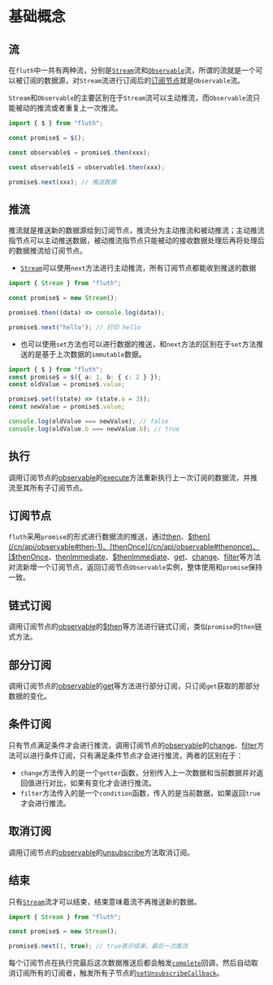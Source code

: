 # 基础概念

## 流

在`fluth`中一共有两种流，分别是[`Stream`](/cn/api/stream)流和[`Observable`](/cn/api/observable)流，所谓的流就是一个可以被订阅的数据源，对`Stream`流进行订阅后的[订阅节点](#订阅节点)就是`Observable`流。

`Stream`和`Observable`的主要区别在于`Stream`流可以主动推流，而`Observable`流只能被动的推流或者重复上一次推流。

```typescript
import { $ } from "fluth";

const promise$ = $();

const observable$ = promise$.then(xxx);

const observable1$ = observable$.then(xxx);

promise$.next(xxx); // 推送数据
```

## 推流

推流就是推送新的数据源给到订阅节点，推流分为主动推流和被动推流；主动推流指节点可以主动推送数据，被动推流指节点只能被动的接收数据处理后再将处理后的数据推流给订阅节点。

- [`Stream`](/cn/api/stream)可以使用`next`方法进行主动推流，所有订阅节点都能收到推送的数据

```typescript
import { Stream } from "fluth";

const promise$ = new Stream();

promise$.then((data) => console.log(data));

promise$.next("hello"); // 打印 hello
```

- 也可以使用`set`方法也可以进行数据的推送，和`next`方法的区别在于`set`方法推送的是基于上次数据的`immutable`数据。

```typescript
import { $ } from "fluth";
const promise$ = $({ a: 1, b: { c: 2 } });
const oldValue = promise$.value;

promise$.set((state) => (state.a = 3));
const newValue = promise$.value;

console.log(oldValue === newValue); // false
console.log(oldValue.b === newValue.b); // true
```

## 执行

调用订阅节点的[observable](/cn/api/observable)的[execute](/cn/api/observable#execute)方法重新执行上一次订阅的数据流，并推流至其所有子订阅节点。

## 订阅节点

`fluth`采用`promise`的形式进行数据流的推送，通过[then](/cn/api/observable#then)、[$then](/cn/api/observable#then-1)、[thenOnce](/cn/api/observable#thenonce)、[$thenOnce](/cn/api/observable#thenonce-1)、[thenImmediate](/cn/api/observable#thenimmediate)、[$thenImmediate](/cn/api/observable#thenimmediate-1)、[get](/cn/api/observable#get)、[change](/cn/api/observable#change)、[filter](/cn/api/observable#filter)等方法对流新增一个订阅节点，返回订阅节点`Observable`实例，整体使用和`promise`保持一致。

## 链式订阅

调用订阅节点的[observable](/cn/api/observable)的[$then](/cn/api/observable#then-1)等方法进行链式订阅，类似`promise`的`then`链式方法。

## 部分订阅

调用订阅节点的[observable](/cn/api/observable)的[get](/cn/api/observable#get)等方法进行部分订阅，只订阅`get`获取的那部分数据的变化。

## 条件订阅

只有节点满足条件才会进行推流，调用订阅节点的[observable](/cn/api/observable)的[change](/cn/api/observable#change)、[filter](/cn/api/observable#filter)方法可以进行条件订阅，只有满足条件节点才会进行推流，两者的区别在于：

- `change`方法传入的是一个`getter`函数，分别传入上一次数据和当前数据并对返回值进行对比，如果有变化才会进行推流。
- `filter`方法传入的是一个`condition`函数，传入的是当前数据，如果返回`true`才会进行推流。

## 取消订阅

调用订阅节点的[observable](/cn/api/observable)的[unsubscribe](/cn/api/observable#unsubscribe)方法取消订阅。

## 结束

只有[`Stream`](/cn/api/stream)流才可以结束，结束意味着流不再推送新的数据。

```typescript
import { Stream } from "fluth";

const promise$ = new Stream();

promise$.next(1, true); // true表示结束，最后一次推流
```

每个订阅节点在执行完最后这次数据推送后都会触发[`complete`](/cn/api/observable#complete)回调，然后自动取消订阅所有的订阅者，触发所有子节点的[`setUnsubscribeCallback`](/cn/api/observable#setunsubscribecallback)。
